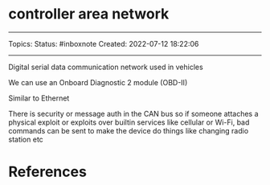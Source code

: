 # controller area network
---
Topics:
Status: #inboxnote
Created: 2022-07-12 18:22:06

---

Digital serial data communication network used in vehicles

We can use an Onboard Diagnostic 2 module (OBD-II)

Similar to Ethernet

There is security or message auth in the CAN bus so if someone attaches a physical exploit or exploits over builtin services like cellular or Wi-Fi, bad commands can be sent to make the device do things like changing radio station etc

# References
